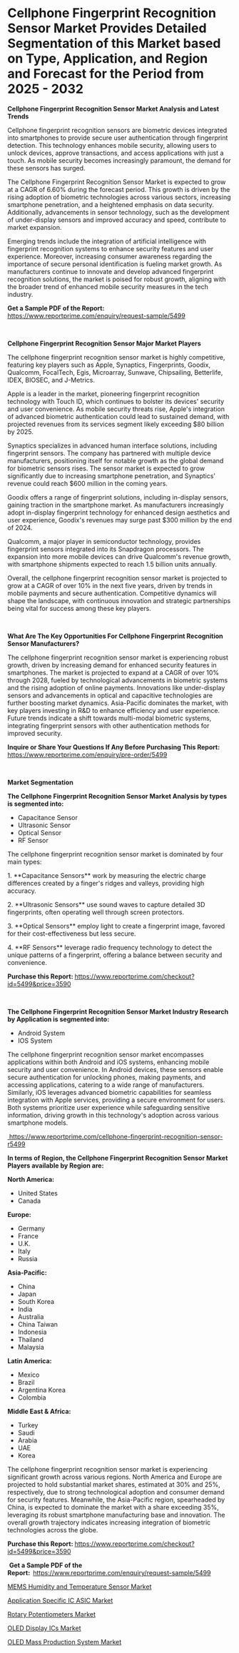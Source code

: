 <p><h1>Cellphone Fingerprint Recognition Sensor Market Provides Detailed Segmentation of this Market based on Type, Application, and Region and Forecast for the Period from 2025 - 2032</h1></p><p><strong>Cellphone Fingerprint Recognition Sensor Market Analysis and Latest Trends</strong></p>
<p><p>Cellphone fingerprint recognition sensors are biometric devices integrated into smartphones to provide secure user authentication through fingerprint detection. This technology enhances mobile security, allowing users to unlock devices, approve transactions, and access applications with just a touch. As mobile security becomes increasingly paramount, the demand for these sensors has surged.</p><p>The Cellphone Fingerprint Recognition Sensor Market is expected to grow at a CAGR of 6.60% during the forecast period. This growth is driven by the rising adoption of biometric technologies across various sectors, increasing smartphone penetration, and a heightened emphasis on data security. Additionally, advancements in sensor technology, such as the development of under-display sensors and improved accuracy and speed, contribute to market expansion. </p><p>Emerging trends include the integration of artificial intelligence with fingerprint recognition systems to enhance security features and user experience. Moreover, increasing consumer awareness regarding the importance of secure personal identification is fueling market growth. As manufacturers continue to innovate and develop advanced fingerprint recognition solutions, the market is poised for robust growth, aligning with the broader trend of enhanced mobile security measures in the tech industry.</p></p>
<p><strong>Get a Sample PDF of the Report:&nbsp;</strong> <a href="https://www.reportprime.com/enquiry/request-sample/5499?utm_campaign=1106&utm_medium=2&utm_source=Github&utm_content=ia&utm_term=19032025&utm_id=cellphone-fingerprint-recognition-sensor">https://www.reportprime.com/enquiry/request-sample/5499</a></p>
<p>&nbsp;</p>
<p><strong>Cellphone Fingerprint Recognition Sensor Major Market Players</strong></p>
<p><p>The cellphone fingerprint recognition sensor market is highly competitive, featuring key players such as Apple, Synaptics, Fingerprints, Goodix, Qualcomm, FocalTech, Egis, Microarray, Sunwave, Chipsailing, Betterlife, IDEX, BIOSEC, and J-Metrics. </p><p>Apple is a leader in the market, pioneering fingerprint recognition technology with Touch ID, which continues to bolster its devices' security and user convenience. As mobile security threats rise, Apple's integration of advanced biometric authentication could lead to sustained demand, with projected revenues from its services segment likely exceeding $80 billion by 2025.</p><p>Synaptics specializes in advanced human interface solutions, including fingerprint sensors. The company has partnered with multiple device manufacturers, positioning itself for notable growth as the global demand for biometric sensors rises. The sensor market is expected to grow significantly due to increasing smartphone penetration, and Synaptics' revenue could reach $600 million in the coming years.</p><p>Goodix offers a range of fingerprint solutions, including in-display sensors, gaining traction in the smartphone market. As manufacturers increasingly adopt in-display fingerprint technology for enhanced design aesthetics and user experience, Goodix's revenues may surge past $300 million by the end of 2024.</p><p>Qualcomm, a major player in semiconductor technology, provides fingerprint sensors integrated into its Snapdragon processors. The expansion into more mobile devices can drive Qualcomm's revenue growth, with smartphone shipments expected to reach 1.5 billion units annually.</p><p>Overall, the cellphone fingerprint recognition sensor market is projected to grow at a CAGR of over 10% in the next five years, driven by trends in mobile payments and secure authentication. Competitive dynamics will shape the landscape, with continuous innovation and strategic partnerships being vital for success among these key players.</p></p>
<p>&nbsp;</p>
<p><strong>What Are The Key Opportunities For Cellphone Fingerprint Recognition Sensor Manufacturers?</strong></p>
<p><p>The cellphone fingerprint recognition sensor market is experiencing robust growth, driven by increasing demand for enhanced security features in smartphones. The market is projected to expand at a CAGR of over 10% through 2028, fueled by technological advancements in biometric systems and the rising adoption of online payments. Innovations like under-display sensors and advancements in optical and capacitive technologies are further boosting market dynamics. Asia-Pacific dominates the market, with key players investing in R&D to enhance efficiency and user experience. Future trends indicate a shift towards multi-modal biometric systems, integrating fingerprint sensors with other authentication methods for improved security.</p></p>
<p><strong>Inquire or Share Your Questions If Any Before Purchasing This Report:</strong> <a href="https://www.reportprime.com/enquiry/pre-order/5499?utm_campaign=1106&utm_medium=2&utm_source=Github&utm_content=ia&utm_term=19032025&utm_id=cellphone-fingerprint-recognition-sensor">https://www.reportprime.com/enquiry/pre-order/5499</a></p>
<p>&nbsp;</p>
<p><strong>Market Segmentation</strong></p>
<p><strong>The Cellphone Fingerprint Recognition Sensor Market Analysis by types is segmented into:</strong></p>
<p><ul><li>Capacitance Sensor</li><li>Ultrasonic Sensor</li><li>Optical Sensor</li><li>RF Sensor</li></ul></p>
<p><p>The cellphone fingerprint recognition sensor market is dominated by four main types: </p><p>1. **Capacitance Sensors** work by measuring the electric charge differences created by a finger's ridges and valleys, providing high accuracy. </p><p>2. **Ultrasonic Sensors** use sound waves to capture detailed 3D fingerprints, often operating well through screen protectors. </p><p>3. **Optical Sensors** employ light to create a fingerprint image, favored for their cost-effectiveness but less secure. </p><p>4. **RF Sensors** leverage radio frequency technology to detect the unique patterns of a fingerprint, offering a balance between security and convenience.</p></p>
<p><strong>Purchase this Report:&nbsp;</strong><a href="https://www.reportprime.com/checkout?id=5499&price=3590&utm_campaign=1106&utm_medium=2&utm_source=Github&utm_content=ia&utm_term=19032025&utm_id=cellphone-fingerprint-recognition-sensor">https://www.reportprime.com/checkout?id=5499&price=3590</a></p>
<p>&nbsp;</p>
<p><strong>The Cellphone Fingerprint Recognition Sensor Market Industry Research by Application is segmented into:</strong></p>
<p><ul><li>Android System</li><li>IOS System</li></ul></p>
<p><p>The cellphone fingerprint recognition sensor market encompasses applications within both Android and iOS systems, enhancing mobile security and user convenience. In Android devices, these sensors enable secure authentication for unlocking phones, making payments, and accessing applications, catering to a wide range of manufacturers. Similarly, iOS leverages advanced biometric capabilities for seamless integration with Apple services, providing a secure environment for users. Both systems prioritize user experience while safeguarding sensitive information, driving growth in this technology's adoption across various smartphone models.</p></p>
<p><a href="https://www.reportprime.com/cellphone-fingerprint-recognition-sensor-r5499?utm_campaign=1106&utm_medium=2&utm_source=Github&utm_content=ia&utm_term=19032025&utm_id=cellphone-fingerprint-recognition-sensor">&nbsp;https://www.reportprime.com/cellphone-fingerprint-recognition-sensor-r5499</a></p>
<p><strong>In terms of Region, the Cellphone Fingerprint Recognition Sensor Market Players available by Region are:</strong></p>
<p>
    <p> <strong> North America: </strong>
        <ul>
            <li>United States</li>
            <li>Canada</li>
        </ul>
        </p> 
    <p> <strong> Europe: </strong>
        <ul>
            <li>Germany</li>
            <li>France</li>
            <li>U.K.</li>
            <li>Italy</li>
            <li>Russia</li>
        </ul>
        </p> 
    <p> <strong> Asia-Pacific: </strong>
        <ul>
            <li>China</li>
            <li>Japan</li>
            <li>South Korea</li>
            <li>India</li>
            <li>Australia</li>
            <li>China Taiwan</li>
            <li>Indonesia</li>
            <li>Thailand</li>
            <li>Malaysia</li>
        </ul>
        </p> 
    <p> <strong> Latin America: </strong>
        <ul>
            <li>Mexico</li>
            <li>Brazil</li>
            <li>Argentina Korea</li>
            <li>Colombia</li>
        </ul>
        </p> 
    <p> <strong> Middle East & Africa: </strong>
        <ul>
            <li>Turkey</li>
            <li>Saudi</li>
            <li>Arabia</li>
            <li>UAE</li>
            <li>Korea</li>
        </ul>
    </p>
    </p>
<p><p>The cellphone fingerprint recognition sensor market is experiencing significant growth across various regions. North America and Europe are projected to hold substantial market shares, estimated at 30% and 25%, respectively, due to strong technological adoption and consumer demand for security features. Meanwhile, the Asia-Pacific region, spearheaded by China, is expected to dominate the market with a share exceeding 35%, leveraging its robust smartphone manufacturing base and innovation. The overall growth trajectory indicates increasing integration of biometric technologies across the globe.</p></p>
<p><strong>Purchase this Report: </strong><a href="https://www.reportprime.com/checkout?id=5499&price=3590&utm_campaign=1106&utm_medium=2&utm_source=Github&utm_content=ia&utm_term=19032025&utm_id=cellphone-fingerprint-recognition-sensor">https://www.reportprime.com/checkout?id=5499&price=3590</a></p>
<p>&nbsp;<strong>Get a Sample PDF of the Report:&nbsp;&nbsp;</strong><a href="https://www.reportprime.com/enquiry/request-sample/5499?utm_campaign=1106&utm_medium=2&utm_source=Github&utm_content=ia&utm_term=19032025&utm_id=cellphone-fingerprint-recognition-sensor">https://www.reportprime.com/enquiry/request-sample/5499</a></p>
<p><strong></strong></p>
<p><p><a href="https://github.com/abdhsheila7/Market-Research-Report-List-1/blob/main/mems-humidity-and-temperature-sensor-market.md?utm_campaign=1106&utm_medium=2&utm_source=Github&utm_content=ia&utm_term=19032025&utm_id=cellphone-fingerprint-recognition-sensor">MEMS Humidity and Temperature Sensor Market</a></p><p><a href="https://github.com/gasikcalbos8/Market-Research-Report-List-1/blob/main/application-specific-ic-asic-market.md?utm_campaign=1106&utm_medium=2&utm_source=Github&utm_content=ia&utm_term=19032025&utm_id=cellphone-fingerprint-recognition-sensor">Application Specific IC ASIC Market</a></p><p><a href="https://github.com/dringmurza6r/Market-Research-Report-List-1/blob/main/rotary-potentiometers-market.md?utm_campaign=1106&utm_medium=2&utm_source=Github&utm_content=ia&utm_term=19032025&utm_id=cellphone-fingerprint-recognition-sensor">Rotary Potentiometers Market</a></p><p><a href="https://github.com/godekkutero4/Market-Research-Report-List-1/blob/main/oled-display-ics-market.md?utm_campaign=1106&utm_medium=2&utm_source=Github&utm_content=ia&utm_term=19032025&utm_id=cellphone-fingerprint-recognition-sensor">OLED Display ICs Market</a></p><p><a href="https://github.com/rumaskdallys2/Market-Research-Report-List-1/blob/main/oled-mass-production-system-market.md?utm_campaign=1106&utm_medium=2&utm_source=Github&utm_content=ia&utm_term=19032025&utm_id=cellphone-fingerprint-recognition-sensor">OLED Mass Production System Market</a></p></p>